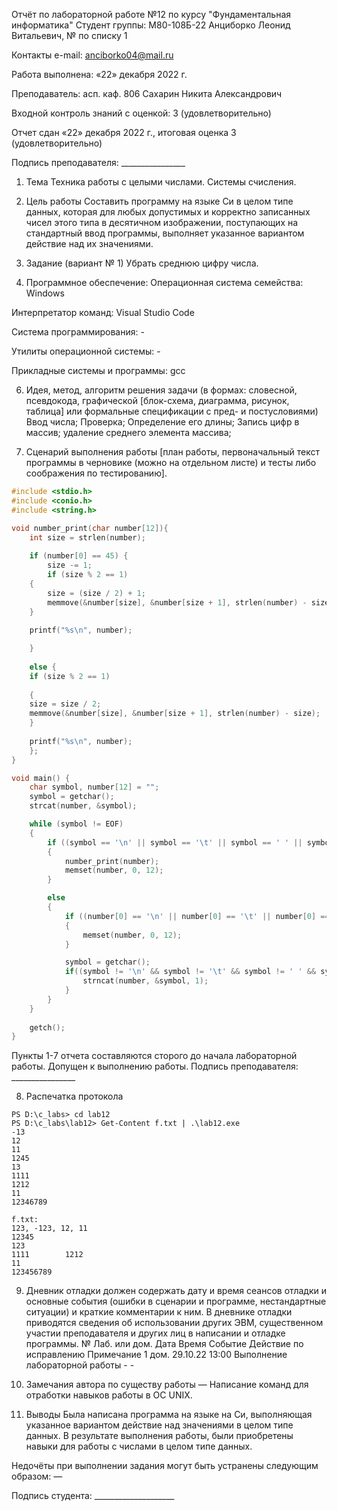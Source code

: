 Отчёт по лабораторной работе №12 по курсу "Фундаментальная информатика"
Студент группы: М80-108Б-22 Анциборко Леонид Витальевич, № по списку 1

Контакты e-mail: anciborko04@mail.ru

Работа выполнена: «22» декабря 2022 г.

Преподаватель: асп. каф. 806 Сахарин Никита Александрович

Входной контроль знаний с оценкой: 3 (удовлетворительно)

Отчет сдан «22» декабря 2022 г., итоговая оценка 3 (удовлетворительно)

Подпись преподавателя: ________________

1. Тема
Техника работы с целыми числами. Системы счисления.

2. Цель работы
Составить программу на языке Си в целом типе данных, которая для любых допустимых и корректно записанных чисел этого типа в десятичном изображении, поступающих на стандартный ввод программы, выполняет указанное вариантом действие над их значениями.

3. Задание (вариант № 1)
Убрать среднюю цифру числа.


5. Программное обеспечение:
Операционная система семейства: Windows

Интерпретатор команд: Visual Studio Code

Система программирования: -

Утилиты операционной системы: -

Прикладные системы и программы: gcc

6. Идея, метод, алгоритм решения задачи (в формах: словесной, псевдокода, графической [блок-схема, диаграмма, рисунок, таблица] или формальные спецификации с пред- и постусловиями)
Ввод числа;
Проверка;
Определение его длины;
Запись цифр в массив;
удаление среднего элемента массива;

7. Сценарий выполнения работы [план работы, первоначальный текст программы в черновике (можно на отдельном листе) и тесты либо соображения по тестированию].

``` c
#include <stdio.h>
#include <conio.h>
#include <string.h>

void number_print(char number[12]){
    int size = strlen(number);
    
    if (number[0] == 45) {
        size -= 1;
        if (size % 2 == 1)
    {
        size = (size / 2) + 1;
        memmove(&number[size], &number[size + 1], strlen(number) - size);
    }
    
    printf("%s\n", number);

    }
    
    else {
    if (size % 2 == 1)
    
    {
    size = size / 2;
    memmove(&number[size], &number[size + 1], strlen(number) - size);
    }
    
    printf("%s\n", number);
    };
}

void main() {
    char symbol, number[12] = "";
    symbol = getchar();
    strcat(number, &symbol);

    while (symbol != EOF)
    {
        if ((symbol == '\n' || symbol == '\t' || symbol == ' ' || symbol == ',') && number[0] != 0 && number[0] != '\n' && number[0] != '\t' && number[0] != ' ' && number[0] != ',')
        {
            number_print(number);
            memset(number, 0, 12);
        }

        else
        {
            if ((number[0] == '\n' || number[0] == '\t' || number[0] == ' ' || number[0] == ',' || number[0] == 0) && number[0] != '-')
            {
                memset(number, 0, 12);
            }

            symbol = getchar();
            if((symbol != '\n' && symbol != '\t' && symbol != ' ' && symbol != ',')){
                strncat(number, &symbol, 1);
            }
        }
    }
    
    getch();
}
```

Пункты 1-7 отчета составляются сторого до начала лабораторной работы. Допущен к выполнению работы.
Подпись преподавателя: ________________

8. Распечатка протокола
```
PS D:\c_labs> cd lab12
PS D:\c_labs\lab12> Get-Content f.txt | .\lab12.exe
-13
12
11
1245
13
1111
1212
11
12346789

f.txt:
123, -123, 12, 11
12345
123
1111        1212
11
123456789
```
9. Дневник отладки должен содержать дату и время сеансов отладки и основные события (ошибки в сценарии и программе, нестандартные ситуации) и краткие комментарии к ним. В дневнике отладки приводятся сведения об использовании других ЭВМ, существенном участии преподавателя и других лиц в написании и отладке программы.
№	Лаб. или дом.	Дата	Время	Событие	Действие по исправлению	Примечание
1	дом.	29.10.22	13:00	Выполнение лабораторной работы	-	-
10. Замечания автора по существу работы — Написание команд для отработки навыков работы в ОС UNIX.

11. Выводы
Была написана программа на языке на Си, выполняющая указанное вариантом действие над значениями в целом типе данных. В результате выполнения работы, были приобретены навыки для работы с числами в целом типе данных.

Недочёты при выполнении задания могут быть устранены следующим образом: —

Подпись студента: ____________________
